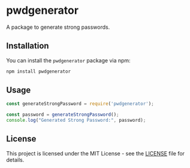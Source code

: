 # pwdgenerator

A package to generate strong passwords.

## Installation

You can install the `pwdgenerator` package via npm:

```bash
npm install pwdgenerator
```

## Usage

```javascript
const generateStrongPassword = require('pwdgenerator');

const password = generateStrongPassword();
console.log("Generated Strong Password:", password);
```

## License

This project is licensed under the MIT License - see the [LICENSE](LICENSE) file for details.
